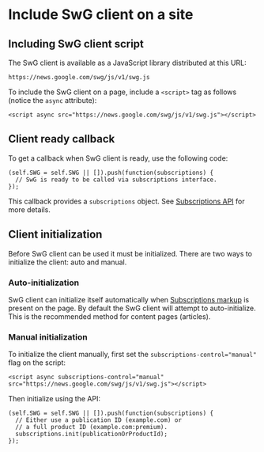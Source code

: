 <!---
Copyright 2018 The Subscribe with Google Authors. All Rights Reserved.

Licensed under the Apache License, Version 2.0 (the "License");
you may not use this file except in compliance with the License.
You may obtain a copy of the License at

     http://www.apache.org/licenses/LICENSE-2.0

Unless required by applicable law or agreed to in writing, software
distributed under the License is distributed on an "AS-IS" BASIS,
WITHOUT WARRANTIES OR CONDITIONS OF ANY KIND, either express or implied.
See the License for the specific language governing permissions and
limitations under the License.
-->

# Include SwG client on a site

## Including SwG client script

The SwG client is available as a JavaScript library distributed at this URL:

```
https://news.google.com/swg/js/v1/swg.js
```

To include the SwG client on a page, include a `<script>` tag as
follows (notice the `async` attribute):

```
<script async src="https://news.google.com/swg/js/v1/swg.js"></script>
```

## Client ready callback

To get a callback when SwG client is ready, use the following code:

```
(self.SWG = self.SWG || []).push(function(subscriptions) {
  // SwG is ready to be called via subscriptions interface.
});
```

This callback provides a `subscriptions` object. See [Subscriptions API](./core-apis.md#subscriptions-api) for more details.

## Client initialization

Before SwG client can be used it must be initialized. There are two ways to
initialize the client: auto and manual.

### Auto-initialization

SwG client can initialize itself automatically when
[Subscriptions markup](./page-markup.md) is present on the page. By default
the SwG client will attempt to auto-initialize. This is the recommended method
for content pages (articles).

### Manual initialization

To initialize the client manually, first set the `subscriptions-control="manual"` flag on the script:

```
<script async subscriptions-control="manual" src="https://news.google.com/swg/js/v1/swg.js"></script>
```

Then initialize using the API:

```
(self.SWG = self.SWG || []).push(function(subscriptions) {
  // Either use a publication ID (example.com) or
  // a full product ID (example.com:premium).
  subscriptions.init(publicationOrProductId);
});
```
